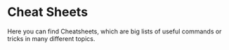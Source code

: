 # Cheat Sheets
Here you can find Cheatsheets,
which are big lists of useful commands or tricks in many different topics.
